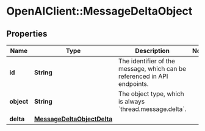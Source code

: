 # OpenAIClient::MessageDeltaObject

## Properties
Name | Type | Description | Notes
------------ | ------------- | ------------- | -------------
**id** | **String** | The identifier of the message, which can be referenced in API endpoints. | 
**object** | **String** | The object type, which is always &#x60;thread.message.delta&#x60;. | 
**delta** | [**MessageDeltaObjectDelta**](MessageDeltaObjectDelta.md) |  | 

